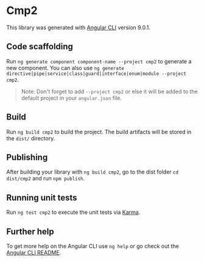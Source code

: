 # Cmp2

This library was generated with [Angular CLI](https://github.com/angular/angular-cli) version 9.0.1.

## Code scaffolding

Run `ng generate component component-name --project cmp2` to generate a new component. You can also use `ng generate directive|pipe|service|class|guard|interface|enum|module --project cmp2`.
> Note: Don't forget to add `--project cmp2` or else it will be added to the default project in your `angular.json` file. 

## Build

Run `ng build cmp2` to build the project. The build artifacts will be stored in the `dist/` directory.

## Publishing

After building your library with `ng build cmp2`, go to the dist folder `cd dist/cmp2` and run `npm publish`.

## Running unit tests

Run `ng test cmp2` to execute the unit tests via [Karma](https://karma-runner.github.io).

## Further help

To get more help on the Angular CLI use `ng help` or go check out the [Angular CLI README](https://github.com/angular/angular-cli/blob/master/README.md).
